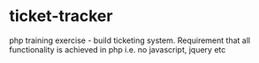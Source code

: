 ticket-tracker
==============

php training exercise - build ticketing system. Requirement that all functionality is achieved in php i.e. no javascript, jquery etc
